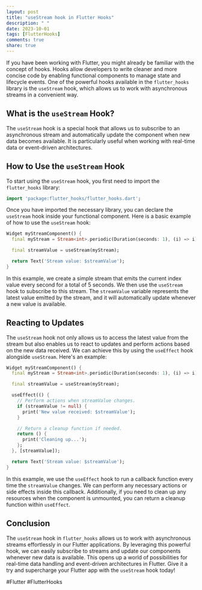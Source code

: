 ```yaml
---
layout: post
title: "useStream hook in Flutter Hooks"
description: " "
date: 2023-10-01
tags: [FlutterHooks]
comments: true
share: true
---
```


If you have been working with Flutter, you might already be familiar with the concept of hooks. Hooks allow developers to write cleaner and more concise code by enabling functional components to manage state and lifecycle events. One of the powerful hooks available in the `flutter_hooks` library is the `useStream` hook, which allows us to work with asynchronous streams in a convenient way.

## What is the `useStream` Hook?

The `useStream` hook is a special hook that allows us to subscribe to an asynchronous stream and automatically update the component when new data becomes available. It is particularly useful when working with real-time data or event-driven architectures.

## How to Use the `useStream` Hook

To start using the `useStream` hook, you first need to import the `flutter_hooks` library:

```dart
import 'package:flutter_hooks/flutter_hooks.dart';
```

Once you have imported the necessary library, you can declare the `useStream` hook inside your functional component. Here is a basic example of how to use the `useStream` hook:

```dart
Widget myStreamComponent() {
  final myStream = Stream<int>.periodic(Duration(seconds: 1), (i) => i).take(5);

  final streamValue = useStream(myStream);

  return Text('Stream value: $streamValue');
}
```

In this example, we create a simple stream that emits the current index value every second for a total of 5 seconds. We then use the `useStream` hook to subscribe to this stream. The `streamValue` variable represents the latest value emitted by the stream, and it will automatically update whenever a new value is available.

## Reacting to Updates

The `useStream` hook not only allows us to access the latest value from the stream but also enables us to react to updates and perform actions based on the new data received. We can achieve this by using the `useEffect` hook alongside `useStream`. Here's an example:

```dart
Widget myStreamComponent() {
  final myStream = Stream<int>.periodic(Duration(seconds: 1), (i) => i).take(5);

  final streamValue = useStream(myStream);

  useEffect(() {
    // Perform actions when streamValue changes.
    if (streamValue != null) {
      print('New value received: $streamValue');
    }

    // Return a cleanup function if needed.
    return () {
      print('Cleaning up...');
    };
  }, [streamValue]);

  return Text('Stream value: $streamValue');
}
```

In this example, we use the `useEffect` hook to run a callback function every time the `streamValue` changes. We can perform any necessary actions or side effects inside this callback. Additionally, if you need to clean up any resources when the component is unmounted, you can return a cleanup function within `useEffect`.

## Conclusion

The `useStream` hook in `flutter_hooks` allows us to work with asynchronous streams effortlessly in our Flutter applications. By leveraging this powerful hook, we can easily subscribe to streams and update our components whenever new data is available. This opens up a world of possibilities for real-time data handling and event-driven architectures in Flutter. Give it a try and supercharge your Flutter app with the `useStream` hook today!

#Flutter #FlutterHooks